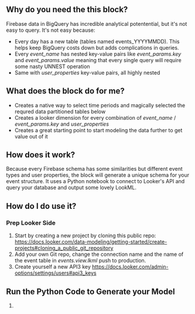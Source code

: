 ## Why do you need the this block?
Firebase data in BigQuery has incredible analytical potentential, but it's not easy to query. It's not easy because:
* Every day has a new table (tables named events_YYYYMMDD). This helps keep BigQuery costs down but adds complications in queries. 
* Every _event_name_ has nested key-value pairs like _event_params.key_ and _event_params.value_ meaning that every single query will require some nasty UNNEST operation
* Same with _user_properties_ key-value pairs, all highly nested

## What does the block do for me?
* Creates a native way to select time periods and magically selected the requred data partitioned tables below
* Creates a looker dimension for every combination of _event_name_ / _event_params.key_ and _user_properties_
* Creates a great starting point to start modeling the data further to get value out of it

## How does it work?
Because every Firebase schema has some similarities but different event types and user properties, the block will generate a unique schema for your event structure. It uses a Python notebook to connect to Looker's API and query your database and output some lovely LookML. 

## How do I do use it?
### Prep Looker Side
1) Start by creating a new project by cloning this public repo: https://docs.looker.com/data-modeling/getting-started/create-projects#cloning_a_public_git_repository
2) Add your own Git repo, change the connection name and the name of the event table in _events.view.lkml_ push to production.
3) Create yourself a new API3 key https://docs.looker.com/admin-options/settings/users#api3_keys
## Run the Python Code to Generate your Model
1) 
